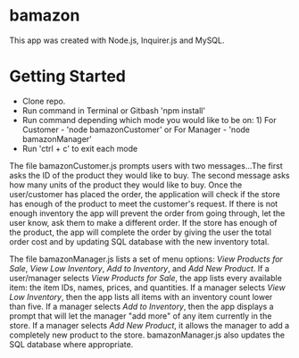 
# bamazon 

This app was created with Node.js, Inquirer.js and MySQL. 

# Getting Started
* Clone repo.
* Run command in Terminal or Gitbash 'npm install'
* Run command depending which mode you would like to be on: 1) For Customer - 'node bamazonCustomer' or For Manager - 'node bamazonManager'
* Run 'ctrl + c' to exit each mode

The file bamazonCustomer.js prompts users with two messages...The first asks the ID of the product they would like to buy.
The second message asks how many units of the product they would like to buy. Once the user/customer has placed the order, the application will check if the store has enough of the product to meet the customer's request. If there is not enough inventory 
the app will prevent the order from going through, let the user know, ask them to make a different order. If the store has enough of the product, the app will complete the order by giving the user the total order cost and by updating SQL database with the new inventory total.

The file bamazonManager.js lists a set of menu options: *View Products for Sale*, *View Low Inventory*, *Add to Inventory*, and *Add New Product*. If a user/manager selects *View Products for Sale*, the app lists every available item: the item IDs, names, prices, and quantities. If a manager selects *View Low Inventory*, then the app lists all items with an inventory count lower than five. 
If a manager selects *Add to Inventory*, then the app displays a prompt that will let the manager "add more" of any item currently in the store. If a manager selects *Add New Product*, it allows the manager to add a completely new product to the store. bamazonManager.js also updates the SQL database where appropriate.





